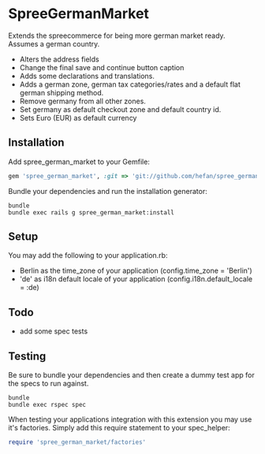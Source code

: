 SpreeGermanMarket
=================

Extends the spreecommerce for being more german market ready. Assumes a german country.

- Alters the address fields
- Change the final save and continue button caption 
- Adds some declarations and translations. 
- Adds a german zone, german tax categories/rates and a default flat german shipping method.
- Remove germany from all other zones.
- Set germany as default checkout zone and default country id.
- Sets Euro (EUR) as default currency


Installation
------------

Add spree_german_market to your Gemfile:

```ruby
gem 'spree_german_market', :git => 'git://github.com/hefan/spree_german_market.git' 
```

Bundle your dependencies and run the installation generator:

```shell
bundle
bundle exec rails g spree_german_market:install
```

Setup
-----

You may add the following to your application.rb:

- Berlin as the time_zone of your application (config.time_zone = 'Berlin')
- 'de' as i18n default locale of your application (config.i18n.default_locale = :de)

Todo
-----

- add some spec tests

Testing
-------

Be sure to bundle your dependencies and then create a dummy test app for the specs to run against.

```shell
bundle
bundle exec rspec spec
```

When testing your applications integration with this extension you may use it's factories.
Simply add this require statement to your spec_helper:

```ruby
require 'spree_german_market/factories'
```


